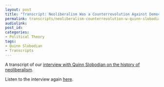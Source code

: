 ```yaml
---
layout: post
title: "Transcript: Neoliberalism Was a Counterrevolution Against Democracy (with Quinn Slobodian)"
permalink: transcripts/neoliberalism-counterrevolution-w-quinn-slobodian/
audiolink: 
post_id:
categories:
- Political Theory 
tags: 
- Quinn Slobodian
- Transcripts
---
```

A transcript of our [interview with Quinn Slobodian on the history of neoliberalism](https://jacobin.com/2022/11/neoliberalism-geneva-school-nationalism-mises-hayek).

Listen to the interview again [here](https://thedigradio.com/podcast/a-history-of-neoliberalism-with-quinn-slobodian).

